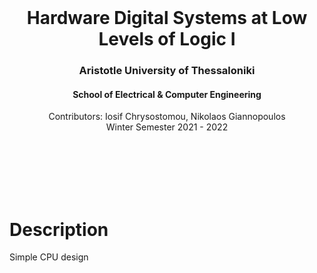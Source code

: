 <div id="top"></div>

<br />
<div align="center">
  <h1 align="center">Hardware Digital Systems at Low Levels of Logic I</h1>
  <h3 align="center">Aristotle University of Thessaloniki</h3>
  <h4 align="center">School of Electrical & Computer Engineering</h4>
  <p align="center">
    Contributors: Iosif Chrysostomou, Nikolaos Giannopoulos
    <br />
    Winter Semester 2021 - 2022
    <br />
    <br />
    <br />
    <br />
  </p>
</div>
<br/>
<br/>

# Description
Simple CPU design
